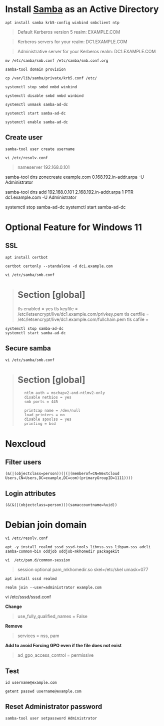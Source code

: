 # Install [Samba](https://www.samba.org/) as an Active Directory

    apt install samba krb5-config winbind smbclient ntp


> Default Kerberos version 5 realm: EXAMPLE.COM

> Kerberos servers for your realm: DC1.EXAMPLE.COM

> Administrative server for your Kerberos realm: DC1.EXAMPLE.COM

    mv /etc/samba/smb.conf /etc/samba/smb.conf.org

    samba-tool domain provision

    cp /var/lib/samba/private/krb5.conf /etc/

    systemctl stop smbd nmbd winbind

    systemctl disable smbd nmbd winbind

    systemctl unmask samba-ad-dc

    systemctl start samba-ad-dc

    systemctl enable samba-ad-dc

## Create user
    samba-tool user create username

    vi /etc/resolv.conf
> nameserver 192.168.0.101

samba-tool dns zonecreate example.com 0.168.192.in-addr.arpa -U Administrator

samba-tool dns add 192.168.0.101 2.168.192.in-addr.arpa 1 PTR dc1.example.com -U Administrator

systemctl stop samba-ad-dc
systemctl start samba-ad-dc


# Optional Feature for Windows 11

## SSL

    apt install certbot

    certbot certonly --standalone -d dc1.example.com

    vi /etc/samba/smb.conf

> # Section [global]
>
>
>	tls enabled  = yes
>        tls keyfile  = /etc/letsencrypt/live/dc1.example.com/privkey.pem
>        tls certfile = /etc/letsencrypt/live/dc1.example.com/fullchain.pem
>        tls cafile   = 

    systemctl stop samba-ad-dc
    systemctl start samba-ad-dc


## Secure samba

    vi /etc/samba/smb.conf

> # Section [global]
>
>        ntlm auth = mschapv2-and-ntlmv2-only
>        disable netbios = yes
>        smb ports = 445
>
>        printcap name = /dev/null
>        load printers = no
>        disable spoolss = yes
>        printing = bsd


# Nexcloud
## Filter users
    (&(|(objectclass=person))(|(|(memberof=CN=Nextcloud Users,CN=Users,DC=example,DC=com)(primaryGroupID=1111))))

## Login attributes
    (&(&(|(objectclass=person)))(samaccountname=%uid))


# Debian join domain

    vi /etc/resolv.conf

    apt -y install realmd sssd sssd-tools libnss-sss libpam-sss adcli samba-common-bin oddjob oddjob-mkhomedir packagekit 

    vi  /etc/pam.d/common-session

> session optional        pam_mkhomedir.so skel=/etc/skel umask=077

    apt install sssd realmd 

    realm join --user=administrator example.com

   vi /etc/sssd/sssd.conf

**Change**

> use_fully_qualified_names = False

**Remove**

> services = nss, pam

**Add to avoid Forcing GPO even if the file does not exist**

> ad_gpo_access_control = permissive


## Test
    id username@example.com

    getent passwd username@example.com

## Reset Administrator password
    samba-tool user setpassword Administrator

